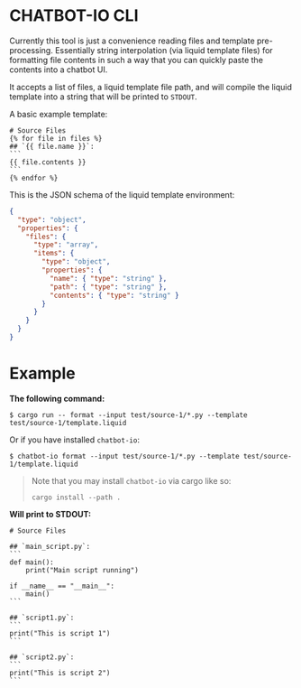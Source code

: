 # CHATBOT-IO CLI

Currently this tool is just a convenience reading files and template pre-processing. Essentially string interpolation (via liquid template files) for formatting file contents in such a way that you can quickly paste the contents into a chatbot UI.

It accepts a list of files, a liquid template file path, and will compile the liquid template into a string that will be printed to `STDOUT`.

A basic example template:
````liquid
# Source Files
{% for file in files %}
## `{{ file.name }}`:
```
{{ file.contents }}
```
{% endfor %}
````

This is the JSON schema of the liquid template environment:
```json
{
  "type": "object",
  "properties": {
    "files": {
      "type": "array",
      "items": {
        "type": "object",
        "properties": {
          "name": { "type": "string" },
          "path": { "type": "string" },
          "contents": { "type": "string" }
        }
      }
    }
  }
}
```


# Example

**The following command:**

```shell
$ cargo run -- format --input test/source-1/*.py --template test/source-1/template.liquid
```

Or if you have installed `chatbot-io`:
```shell
$ chatbot-io format --input test/source-1/*.py --template test/source-1/template.liquid
```
> Note that you may install `chatbot-io` via cargo like so:
> ```
> cargo install --path .
> ```

**Will print to STDOUT:**
````
# Source Files

## `main_script.py`:
```
def main():
    print("Main script running")

if __name__ == "__main__":
    main()
```

## `script1.py`:
```
print("This is script 1")
```

## `script2.py`:
```
print("This is script 2")
```
````
